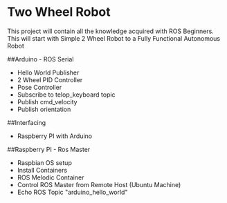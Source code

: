 # Two Wheel Robot

This project will contain all the knowledge acquired with ROS Beginners. This will start with Simple 2 Wheel Robot to a Fully Functional
Autonomous Robot

##Arduino - ROS Serial
- Hello World Publisher
- 2 Wheel PID Controller
- Pose Controller
- Subscribe to telop_keyboard topic
- Publish cmd_velocity
- Publish orientation

##Interfacing

- Raspberry PI with Arduino

##Raspberry PI - Ros Master
- Raspbian OS setup
- Install Containers
- ROS Melodic Container
- Control ROS Master from Remote Host (Ubuntu Machine)
- Echo ROS Topic "arduino_hello_world"

